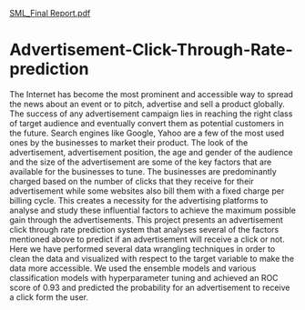 [SML_Final Report.pdf](https://github.com/VAMSI-datascience/Advertisement-Click-Through-Rate-prediction/files/7023304/SML_Final.Report.pdf)
# Advertisement-Click-Through-Rate-prediction

The Internet has become the most prominent and accessible way to 
spread the news about an event or to pitch, advertise and sell a 
product globally. The success of any advertisement campaign lies 
in reaching the right class of target audience and eventually convert 
them as potential customers in the future. Search engines like 
Google, Yahoo are a few of the most used ones by the businesses 
to market their product. The look of the advertisement, 
advertisement position, the age and gender of the audience and the 
size of the advertisement are some of the key factors that are 
available for the businesses to tune. The businesses are 
predominantly charged based on the number of clicks that they 
receive for their advertisement while some websites also bill them 
with a fixed charge per billing cycle. This creates a necessity for 
the advertising platforms to analyse and study these influential 
factors to achieve the maximum possible gain through the 
advertisements. This project presents an advertisement click 
through rate prediction system that analyses several of the factors 
mentioned above to predict if an advertisement will receive a click 
or not. Here we have performed several data wrangling techniques 
in order to clean the data and visualized with respect to the target 
variable to make the data more accessible. We used the ensemble 
models and various classification models with hyperparameter 
tuning and achieved an ROC score of 0.93 and predicted the 
probability for an advertisement to receive a click form the user.
